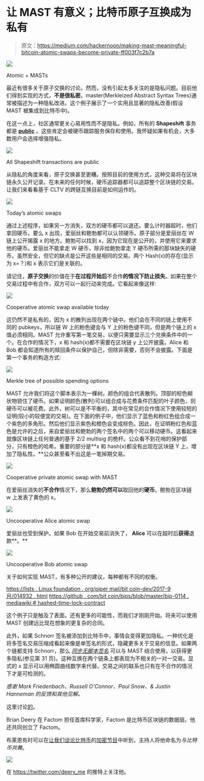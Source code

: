 # 让 MAST 有意义；比特币原子互换成为私有

> 原文：<https://medium.com/hackernoon/making-mast-meaningful-bitcoin-atomic-swaps-become-private-ff003f7c2b7a>

![](img/a0b862a4cd6ad29b35006c2d3dbc798a.png)

Atomic + MASTs

最近有很多关于原子交换的讨论。然而，没有引起太多关注的是隐私问题。目前他们得到实现的方式，**不是很私密**。master(Merkleized Abstract Syntax Trees)通常被描述为一种隐私改进。这个例子展示了一个实用且显著的隐私改善(假设 MAST 被集成到比特币中)。

在这一点上，社区通常更关心易用性而不是隐私。例如，所有的 **Shapeshift** 事务都是 [**public**](https://shapeshift.io/recenttx/100) 。这些肯定会被硬币跟踪服务保存和使用。我怀疑如果有机会，大多数用户会选择增强隐私。

![](img/8019904cc044732747ab1934a164f4c8.png)

All Shapeshift transactions are public

从隐私的角度来看，原子交换甚至更糟。按照目前的使用方式，这种交易将在区块链永久公开记录。在未来的任何时候，硬币追踪器都可以追踪整个区块链的交易。让我们来看看基于 CLTV 的跨链互换目前是如何运作的。

![](img/fb5f15baadcadb12c4583cc52c1a62e1.png)

Today’s atomic swaps

通过上述程序，如果另一方消失，双方的硬币都可以退还。要么计时器超时，他们拿回硬币，要么 x 出现，爱丽丝和鲍勃都可以认领硬币。原子部分是爱丽丝在 W 链上公开揭露 x 的地方。鲍勃可以找到 x，因为它现在是公开的，并使用它来要求他的硬币。爱丽丝不能拿走 W 硬币，除非给鲍勃拿走 Y 硬币所需的那块缺失的硬币。虽然安全，但它的缺点是公开这些是相同的交易。两个 Hash(x)的存在(显示为 x=？)和 x 表示它们是关联的。

请记住，**原子交换**的价值在于**在过程开始后**不合作**的情况下防止损失**。如果在整个交易过程中有合作，双方可以一起行动来完成。它看起来像这样:

![](img/759642a5aa893407c29877cee078db6c.png)

Cooperative atomic swap available today

这仍然不是私有的，因为 x 的散列出现在两个链中。他们会在不同的链上使用不同的 pubkeys，所以链 W 上的粉色键会与 Y 上的粉色键不同，但是两个链上的 x 值必须相同。MAST 允许重写第一笔交易，以便只需要显示三个兑换条件中的一个。在合作的情况下，x 和 hash(x)都不需要在区块链 y 上公开披露。Alice 和 Bob 都会知道所有的赎回条件以保护自己，但除非需要，否则不会披露。下面是第一个事务的构造方式:

![](img/abe85c7f96244ceba3f5a162df286a0b.png)

Merkle tree of possible spending options

MAST 允许我们将这个脚本表示为一棵树。颜色的组合代表散列。顶部的棕色糊状物锁住了硬币。如果证明颜色(散列)可以组合成与花费条件匹配的叶子颜色，则硬币可以被花费。此外，树可以是不平衡的，其中在常见的合作情况下使用较短的证明(较小的较便宜的交易)。在下面的例子中，他们显示了蓝色和粉红色组合成一个紫色的多角形。然后他们显示紫色和橙色会变成棕色。因此，在证明粉红色和蓝色是允许的之后，来自爱丽丝和鲍勃的两个签名中的两个可以移动硬币。这看起来就像区块链上任何普通的基于 2/2 multisig 的桅杆。公众看不到花哨的保护部分，只有橙色的哈希。重要的部分是**x 和 hash(x)都没有出现在区块链 Y 上，增加了隐私性。**公众甚至看不出这是一笔掉期交易。

![](img/d95291d09fbe32bc1d12d61f2ae54b24.png)

Cooperative private atomic swap with MAST

在爱丽丝消失的**不合作**情况下，那么**鲍勃仍然可以**取回他的**硬币**。鲍勃在区块链 w 上发表了黄色的 x。

![](img/c68259cc725bc8d62cd2ce23077bda23.png)

Uncooperative Alice atomic swap

爱丽丝也受到保护。如果 Bob 在开始交易前消失了， **Alice** 可以在超时后**获得**退款**。**

![](img/b94d0ee07838e93683756bdaa7a6c51c.png)

Uncooperative Bob atomic swap

关于如何实现 MAST，有多种公开的建议，每种都有不同的权衡。

[https://lists . Linux foundation . org/piper mail/bit coin-dev/2017-9 月/014932 . html](https://lists.linuxfoundation.org/pipermail/bitcoin-dev/2017-September/014932.html)
[https://github . com/bit coin/bips/blob/master/bip-0114 . mediawiki # hashed-time-lock-contract](https://github.com/bitcoin/bips/blob/master/bip-0114.mediawiki#hashed-time-lock-contract)

这个例子只是触及了表面。还有更多的可能性，而我们才刚刚开始。将来可以使用 MAST 创建远比现在想象的更复杂的合同。

此外，如果 Schnorr 签名被添加到比特币中，事情会变得更加隐私。一种优化是将多签名交易压缩成看起来像是单签名的形式，隐藏更多关于交易的信息。如果两个链都支持 Schnorr，那么 [*同步无脚本签名*](https://download.wpsoftware.net/bitcoin/wizardry/mw-slides/2017-03-mit-bitcoin-expo/slides.pdf) 可以与 MAST 结合使用，以获得更多隐私(参见第 31 页)。这种互换在两个链条上都表现为不相关的一对一交易。显式的 x 显示可以用椭圆曲线数学来代替。交易之间的联系也只有在不合作的情况下才是可检测的。

*感谢 Mark Friedenbach、Russell O'Connor、Paul Snow、& Justin Hanneman 的反馈和其他见解。*

这里讨论[的](https://www.reddit.com/r/Bitcoin/comments/740x97/making_mast_meaningful_bitcoin_atomic_swaps/)。

Brian Deery 在 Factom 担任首席科学家，Factom 是比特币区块链的数据层。他还共同创立了 Factom。

布莱恩有时可以在[让我们谈论比特币](https://letstalkbitcoin.com/blog/category/the-crypto-show)的[加密节目](https://soundcloud.com/heryptohow)中听到，主持人将他命名为*与比特币共舞*。

![](img/4d3184c13ff768dbf46649869cbc8bcf.png)

在 https://twitter.com/deery_me 的推特上关注他。